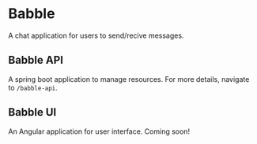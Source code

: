 # Babble
A chat application for users to send/recive messages.

## Babble API
A spring boot application to manage resources. For more details, navigate to `/babble-api`.

## Babble UI
An Angular application for user interface. Coming soon!
